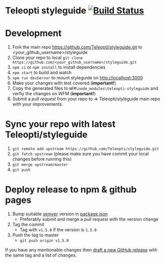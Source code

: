 # Teleopti styleguide [![Build Status](https://travis-ci.org/Teleopti/styleguide.svg?branch=master)](https://travis-ci.org/Teleopti/styleguide)

# Development
1.  Fork the main repo https://github.com/Teleopti/styleguide.git to <your_github_username>/styleguide
2.  Clone your repo to local `git clone https://github.com/<your_github_username>/styleguide.git`
3.  `npm ci` or `npm install` to install dependencies
4.  `npm start` to build and watch
5.  `npm run devServer` to mount styleguide on [http://localhost:3000](http://localhost:3000)
6.  Make your changes with test covered (**important!**)
7.  Copy the generated files to `WFM\node_modules\teleopti-styleguide` and verfiy the changes on WFM (**important!**)
8.  Submit a _pull request_ from your repo to => Teleopti/styleguide main repo with your improvements.


# Sync your repo with latest Teleopti/styleguide
1.  `git remote add upstream https://github.com/Teleopti/styleguide.git`
2.  `git fetch upstream` (please make sure you have commit your local changes before running this)
3.  `git merge upstream/master`
4.  `git push`


# Deploy release to npm & github pages

1.  Bump suitable [semver](https://semver.org/) version in [package.json](./package.json)
    *   Preferably submit and merge a pull request with the version change
2.  Tag the commit
    *   Tag with `v1.5.0` if the version is `1.5.0`
3.  Push the tag to master
    *   `git push origin v1.5.0`

If you have any mentionable changes then [draft a new GitHub release](https://github.com/Teleopti/styleguide/releases/new) with the same tag and a list of changes.
